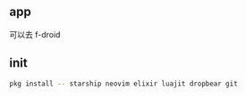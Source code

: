 
## app

可以去 f-droid


## init

~~~ sh
pkg install -- starship neovim elixir luajit dropbear git
~~~
